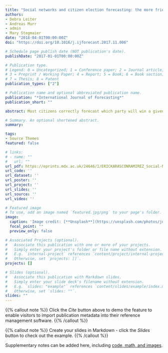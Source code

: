 ```yaml
---
title: "Social networks and citizen election forecasting: the more friends the better"
authors:
- Debra Leiter
- Andreas Murr
- admin
- Mary Stegmaier
date: "2018-04-01T00:00:00Z"
doi: "https://doi.org/10.1016/j.ijforecast.2017.11.006"

# Schedule page publish date (NOT publication's date).
publishDate: "2017-01-01T00:00:00Z"

# Publication type.
# Legend: 0 = Uncategorized; 1 = Conference paper; 2 = Journal article;
# 3 = Preprint / Working Paper; 4 = Report; 5 = Book; 6 = Book section;
# 7 = Thesis; 8 = Patent
publication_types: ["2"]

# Publication name and optional abbreviated publication name.
publication: "*International Journal of Forecasting*"
publication_short: ""

abstract: Most citizens correctly forecast which party will win a given election, and such forecasts usually have a higher level of accuracy than voter intention polls. How do citizens do it? We argue that social networks are a big part of the answer: much of what we know as citizens comes from our interactions with others. Previous research has considered only indirect characteristics of social networks when analyzing why citizens are good forecasters. We use a unique German survey and consider direct measures of social networks in order to explore their role in election forecasting. We find that three network characteristics -- size, political composition, and frequency of political discussion -- are among the most important variables when predicting the accuracy of citizens' election forecasts.

# Summary. An optional shortened abstract.
summary: 

tags:
- Source Themes
featured: false

# links:
# - name: ""
#   url: ""
url_pdf: https://eprints.mdx.ac.uk/24646/1/ERICKARASCONRAMIREZ_Social-Networks-and-Citizen-Election-Forecasting----final-submit-IJF---with-names%20REF.pdf
url_code: ''
url_dataset: ''
url_poster: ''
url_project: ''
url_slides: ''
url_source: ''
url_video: ''

# Featured image
# To use, add an image named `featured.jpg/png` to your page's folder. 
image:
  caption: 'Image credit: [**Unsplash**](https://unsplash.com/photos/jdD8gXaTZsc)'
  focal_point: ""
  preview_only: false

# Associated Projects (optional).
#   Associate this publication with one or more of your projects.
#   Simply enter your project's folder or file name without extension.
#   E.g. `internal-project` references `content/project/internal-project/index.md`.
#   Otherwise, set `projects: []`.
projects: []

# Slides (optional).
#   Associate this publication with Markdown slides.
#   Simply enter your slide deck's filename without extension.
#   E.g. `slides: "example"` references `content/slides/example/index.md`.
#   Otherwise, set `slides: ""`.
slides: ""
---
```


{{% callout note %}}
Click the *Cite* button above to demo the feature to enable visitors to import publication metadata into their reference management software.
{{% /callout %}}

{{% callout note %}}
Create your slides in Markdown - click the *Slides* button to check out the example.
{{% /callout %}}

Supplementary notes can be added here, including [code, math, and images](https://wowchemy.com/docs/writing-markdown-latex/).
